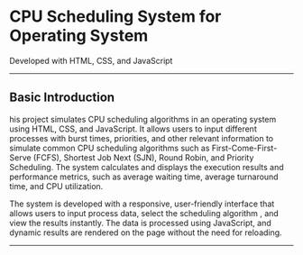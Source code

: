 # CPU Scheduling System for Operating System
Developed with HTML, CSS, and JavaScript
<hr>

## Basic Introduction
his project simulates CPU scheduling algorithms in an operating system using HTML, CSS, and JavaScript. 
It allows users to input different processes with burst times, priorities, and other relevant information to simulate 
common CPU scheduling algorithms such as First-Come-First-Serve (FCFS), Shortest Job Next (SJN), Round Robin, and Priority Scheduling. 
The system calculates and displays the execution results and performance metrics, such as average waiting time, average turnaround time, and CPU utilization.

The system is developed with a responsive, user-friendly interface that allows users to input process data, select the scheduling algorithm
, and view the results instantly. The data is processed using JavaScript, and dynamic results are rendered on the page without the need for reloading.
<hr>
